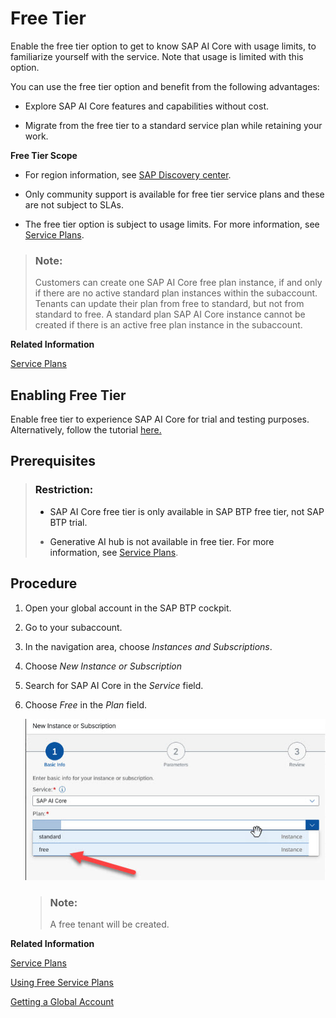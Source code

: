 <!-- loio4533adc472074698b355c70f04b2cf49 -->

# Free Tier

Enable the free tier option to get to know SAP AI Core with usage limits, to familiarize yourself with the service. Note that usage is limited with this option.

You can use the free tier option and benefit from the following advantages:

-   Explore SAP AI Core features and capabilities without cost.

-   Migrate from the free tier to a standard service plan while retaining your work.


**Free Tier Scope**

-   For region information, see [SAP Discovery center](https://discovery-center.cloud.sap/serviceCatalog/sap-ai-core?region=all&tab=feature&commercialModel=cpea).

-   Only community support is available for free tier service plans and these are not subject to SLAs.

-   The free tier option is subject to usage limits. For more information, see [Service Plans](service-plans-c7244c6.md).


> ### Note:  
> Customers can create one SAP AI Core free plan instance, if and only if there are no active standard plan instances within the subaccount. Tenants can update their plan from free to standard, but not from standard to free. A standard plan SAP AI Core instance cannot be created if there is an active free plan instance in the subaccount.

**Related Information**  


[Service Plans](service-plans-c7244c6.md "The SAP AI Core service plan you choose determines pricing, conditions of use, resources, available services, and hosts.")

<a name="task_tgn_r35_15b"/>

<!-- task\_tgn\_r35\_15b -->

## Enabling Free Tier

Enable free tier to experience SAP AI Core for trial and testing purposes. Alternatively, follow the tutorial [here.](https://developers.sap.com/tutorials/ai-core-launchpad-provisioning.html)



<a name="task_tgn_r35_15b__prereq_asd_w25_txb"/>

## Prerequisites

> ### Restriction:  
> -   SAP AI Core free tier is only available in SAP BTP free tier, not SAP BTP trial.
> 
> -   Generative AI hub is not available in free tier. For more information, see [Service Plans](service-plans-c7244c6.md).



<a name="task_tgn_r35_15b__steps_qtp_xmn_15b"/>

## Procedure

1.  Open your global account in the SAP BTP cockpit.

2.  Go to your subaccount.

3.  In the navigation area, choose *Instances and Subscriptions*.

4.  Choose *New Instance or Subscription*

5.  Search for SAP AI Core in the *Service* field.

6.  Choose *Free* in the *Plan* field.

    ![](images/enable_free_tier_b8a2916.png)

    > ### Note:  
    > A free tenant will be created.


**Related Information**  


[Service Plans](service-plans-c7244c6.md "The SAP AI Core service plan you choose determines pricing, conditions of use, resources, available services, and hosts.")

[Using Free Service Plans](https://help.sap.com/docs/BTP/65de2977205c403bbc107264b8eccf4b/524e1081d8dc4b0f9d055a6bec383ec3.html)

[Getting a Global Account](https://help.sap.com/docs/BTP/65de2977205c403bbc107264b8eccf4b/d61c2819034b48e68145c45c36acba6e.html)

